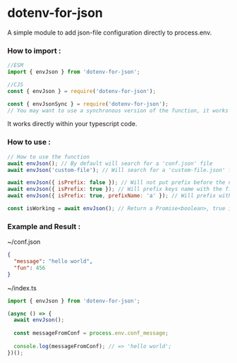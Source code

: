 # dotenv-for-json

A simple module to add json-file configuration directly to process.env.

### How to import :
```javascript
//ESM
import { envJson } from 'dotenv-for-json';
```

```javascript
//CJS
const { envJson } = require('dotenv-for-json');
```

```javascript
const { envJsonSync } = require('dotenv-for-json');
// You may want to use a synchronous version of the function, it works exactly the same.
```

It works directly within your typescript code.

### How to use :
```javascript
// How to use the function
await envJson(); // By default will search for a 'conf.json' file
await envJson('custom-file'); // Will search for a 'custom-file.json' file
```

```javascript
await envJson({ isPrefix: false }); // Will not put prefix before the name of the keys
await envJson({ isPrefix: true }); // Will prefix keys name with the file name and an underscore
await envJson({ isPrefix: true, prefixName: 'a' }); // Will prefix with a_ before keys name
```

```javascript
const isWorking = await envJson(); // Return a Promise<boolean>, true if it worked, false if a problem did happens
```


### Example and Result :
~/conf.json
```json
{
  "message": "hello world",
  "fun": 456
}
```
~/index.ts
```javascript
import { envJson } from 'dotenv-for-json';

(async () => {
  await envJson();
  
  const messageFromConf = process.env.conf_message;
  
  console.log(messageFromConf); // => 'hello world';
})();
```
